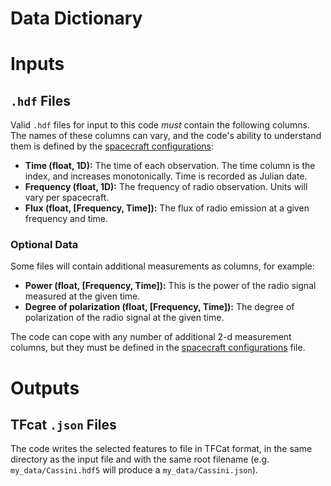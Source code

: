 # Data Dictionary

# Inputs

## `.hdf` Files

Valid `.hdf` files for input to this code *must* contain the following columns. The names of these columns can vary,
and the code's ability to understand them is defined by the [spacecraft configurations](spacecraft_configurations.md):

* **Time (float, 1D):** The time of each observation. The time column is the index, and increases monotonically. 
  Time is recorded as Julian date.
* **Frequency (float, 1D):** The frequency of radio observation. Units will vary per spacecraft.
* **Flux (float, [Frequency, Time]):** The flux of radio emission at a given frequency and time. 

### Optional Data

Some files will contain additional measurements as columns, for example:

* **Power (float, [Frequency, Time]):** This is the power of the radio signal measured at the given time.
* **Degree of polarization (float, [Frequency, Time]):** The degree of polarization of the radio signal at the given time.

The code can cope with any number of additional 2-d measurement columns, but they must be defined in the 
[spacecraft configurations](spacecraft_configurations.md) file.

# Outputs

## TFcat `.json` Files

The code writes the selected features to file in TFCat format, in the same directory as the input file
and with the same root filename (e.g. `my_data/Cassini.hdf5` will produce a `my_data/Cassini.json`).

